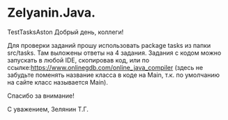 # Zelyanin.Java.
TestTasksAston
Добрый день, коллеги!

Для проверки заданий прошу использовать package tasks из папки src/tasks.
Там выложены ответы на 4 задания.
Задания с кодом можно запускать в любой IDE, скопировав код, или по ссылке:https://www.onlinegdb.com/online_java_compiler (здесь не забудьте поменять название класса в коде на Main,
т.к. по умолчанию на сайте класс называется Main).

Спасибо за внимание!

С уважением,
Зелянин Т.Г.
